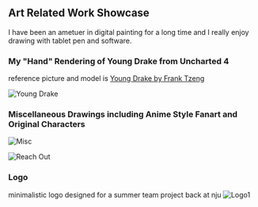 ## Art Related Work Showcase

I have been an ametuer in digital painting for a long time and I really enjoy drawing with tablet pen and software.

### My "Hand" Rendering of Young Drake from Uncharted 4 
reference picture and model is [Young Drake by Frank Tzeng](https://www.artstation.com/artwork/eVBEY)

![Young Drake](http://imglf0.nosdn.127.net/img/L3pWV1luYk9ob2ZSQmlaYXZXdmdjbHpjakQvM1MvbXZWS09EbTN1OFZSVmtDMVlWSEp2OTNBPT0.png)

### Miscellaneous Drawings including Anime Style Fanart and Original Characters

![Misc](http://imglf.nosdn.127.net/img/L3pWV1luYk9ob2ZsMkRaSGNLMUg2RUR0SitIZUdueE5oSkNkQ2loWjFBVE9ncnVsOXlqZVpRPT0.png)

![Reach Out](http://imglf2.nosdn.127.net/img/L3pWV1luYk9ob2ZMb3pEOC9wdDU0L1BDUjlTK2hhdTdZemVqK3IrY0hhNTB0cWRWWDNLYnZRPT0.png)

### Logo 
minimalistic logo designed for a summer team project back at nju
![Logo1](http://imglf1.nosdn.127.net/img/L3pWV1luYk9ob2ZsMkRaSGNLMUg2TS91WXQ5Zm5UU25UZjlwWU5iR0dHSnVVbkc4YjNNUWhnPT0.jpg)
